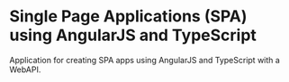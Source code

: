 Single Page Applications (SPA) using AngularJS and TypeScript
=============================================================

Application for creating SPA apps using AngularJS and TypeScript with a WebAPI.
